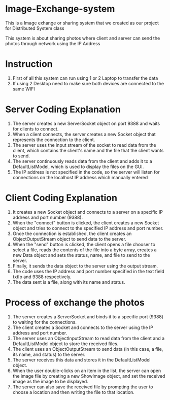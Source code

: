 # Image-Exchange-system
This is a Image exhange or sharing system that we created as our project for Distributed System class

This system is about sharing photos where client and server can send the photos through network using the IP Address

# Instruction 
1. First of all this system can run using 1 or 2 Laptop to transfer the data 
2. If using 2 Desktop need to make sure both devices are connected to the same WIFI

# Server Coding Explanation 
1. The server creates a new ServerSocket object on port 9388 and waits for clients to connect.
2. When a client connects, the server creates a new Socket object that represents the connection to the client.
3. The server uses the input stream of the socket to read data from the client, which contains the client's name and the file that the client wants to send.
4. The server continuously reads data from the client and adds it to a DefaultListModel, which is used to display the files on the GUI.
5. The IP address is not specified in the code, so the server will listen for connections on the localhost IP address which manually entered

# Client Coding Explanation 
1. It creates a new Socket object and connects to a server on a specific IP address and port number (9388).
2. When the "connect" button is clicked, the client creates a new Socket object and tries to connect to the specified IP address and port number.
3. Once the connection is established, the client creates an ObjectOutputStream object to send data to the server.
4. When the "send" button is clicked, the client opens a file chooser to select a file, reads the contents of the file into a byte array, creates a new Data object and sets the status, name, and file to send to the server.
5. Finally, it sends the data object to the server using the output stream.
6. The code uses the IP address and port number specified in the text field txtIp and 9388 respectively.
7. The data sent is a file, along with its name and status.

# Process of exchange the photos
1. The server creates a ServerSocket and binds it to a specific port (9388) to waiting for the connections.
2. The client creates a Socket and connects to the server using the IP address and port number.
3. The server uses an ObjectInputStream to read data from the client and a DefaultListModel object to store the received files.
4. The client uses an ObjectOutputStream to send data (in this case, a file, its name, and status) to the server.
5. The server receives this data and stores it in the DefaultListModel object.
6. When the user double-clicks on an item in the list, the server can open the image file by creating a new ShowImage object, and set the received image as the image to be displayed.
7. The server can also save the received file by prompting the user to choose a location and then writing the file to that location.


